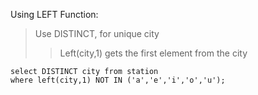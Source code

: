 Using LEFT Function:
> Use DISTINCT, for unique city
> > Left(city,1) gets the first element from the city 

```
select DISTINCT city from station
where left(city,1) NOT IN ('a','e','i','o','u');
```
